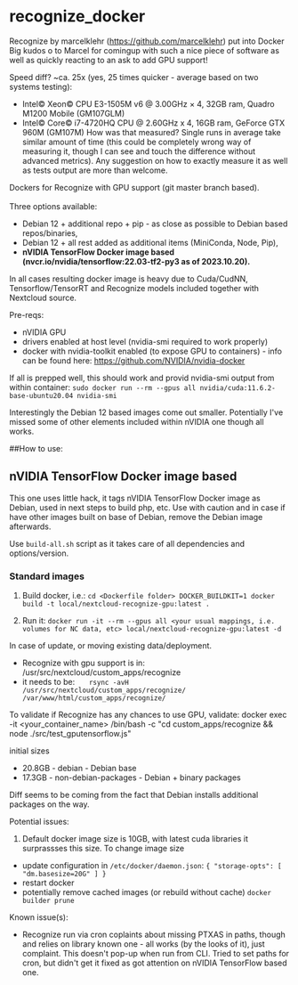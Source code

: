 # recognize_docker
Recognize by marcelklehr (https://github.com/marcelklehr) put into Docker
Big kudos o to Marcel for comingup with such a nice piece of software as well as quickly reacting to an ask to add GPU support!

Speed diff? ~ca. 25x (yes, 25 times quicker - average based on two systems testing):
- Intel© Xeon© CPU E3-1505M v6 @ 3.00GHz × 4, 32GB ram, Quadro M1200 Mobile (GM107GLM)
- Intel© Core© i7-4720HQ CPU @ 2.60GHz x 4, 16GB ram, GeForce GTX 960M (GM107M)
How was that measured? Single runs in average take similar amount of time (this could be completely wrong way of measuring it, though I can see and touch the difference without advanced metrics). Any suggestion on how to exactly measure it as well as tests output are more than welcome.

Dockers for Recognize with GPU support (git master branch based).\
\
Three options available:
- Debian 12 + additional repo + pip - as close as possible to Debian based repos/binaries,
- Debian 12 + all rest added as additional items (MiniConda, Node, Pip),
- **nVIDIA TensorFlow Docker image based (nvcr.io/nvidia/tensorflow:22.03-tf2-py3 as of 2023.10.20).**

In all cases resulting docker image is heavy due to Cuda/CudNN, Tensorflow/TensorRT and Recognize models included together with Nextcloud source.

Pre-reqs:
- nVIDIA GPU
- drivers enabled at host level (nvidia-smi required to work properly)
- docker with nvidia-toolkit enabled (to expose GPU to containers) - info can be found here: https://github.com/NVIDIA/nvidia-docker

If all is prepped well, this should work and provid nvidia-smi output from within container:
`sudo docker run --rm --gpus all nvidia/cuda:11.6.2-base-ubuntu20.04 nvidia-smi`

Interestingly the Debian 12 based images come out smaller. Potentially I've missed some of other elements included within nVIDIA one though all works.


##How to use:

## nVIDIA TensorFlow Docker image based
This one uses little hack, it tags nVIDIA TensorFlow Docker image as Debian, used in next steps to build php, etc. 
Use with caution and in case if have other images built on base of Debian, remove the Debian image afterwards.

Use `build-all.sh` script as it takes care of all dependencies and options/version.


### Standard images
1. Build docker, i.e.:
`cd <Dockerfile folder>
DOCKER_BUILDKIT=1 docker build -t local/nextcloud-recognize-gpu:latest .`

2. Run it:
`docker run -it --rm --gpus all <your usual mappings, i.e. volumes for NC data, etc> local/nextcloud-recognize-gpu:latest -d`

In case of update, or moving existing data/deployment.
- Recognize with gpu support is in: /usr/src/nextcloud/custom_apps/recognize
- it needs to be:
`   rsync -avH /usr/src/nextcloud/custom_apps/recognize/ /var/www/html/custom_apps/recognize/`
  
To validate if Recognize has any chances to use GPU, validate:
docker exec -it <your_container_name> /bin/bash -c "cd custom_apps/recognize && node ./src/test_gputensorflow.js"


initial sizes 
- 20.8GB - debian - Debian base
- 17.3GB - non-debian-packages - Debian + binary packages

Diff seems to be coming from the fact that Debian installs additional packages on the way.


Potential issues:
1. Default docker image size is 10GB, with latest cuda libraries it surprassses this size. To change image size 
- update configuration in 
`/etc/docker/daemon.json`:
`{
  "storage-opts": [
    "dm.basesize=20G"
  ]
}
`
- restart docker
- potentially remove cached images (or rebuild without cache)
`docker builder prune`


Known issue(s):
- Recognize run via cron coplaints about missing PTXAS in paths, though and relies on library known one - all works (by the looks of it), just complaint. This doesn't pop-up when run from CLI. Tried to set paths for cron, but didn't get it fixed as got attention on nVIDIA TensorFlow based one.
